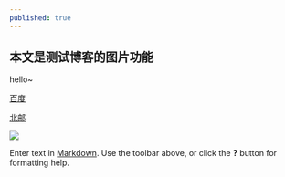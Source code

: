 ```yaml
---
published: true
---
```

## 本文是测试博客的图片功能
hello~

[百度](http://www.baidu.com/)

[北邮](http://www.bupt.edu.cn/)

![]({{site.baseurl}}//img/img_start.JPG)


Enter text in [Markdown](http://daringfireball.net/projects/markdown/). Use the toolbar above, or click the **?** button for formatting help.
